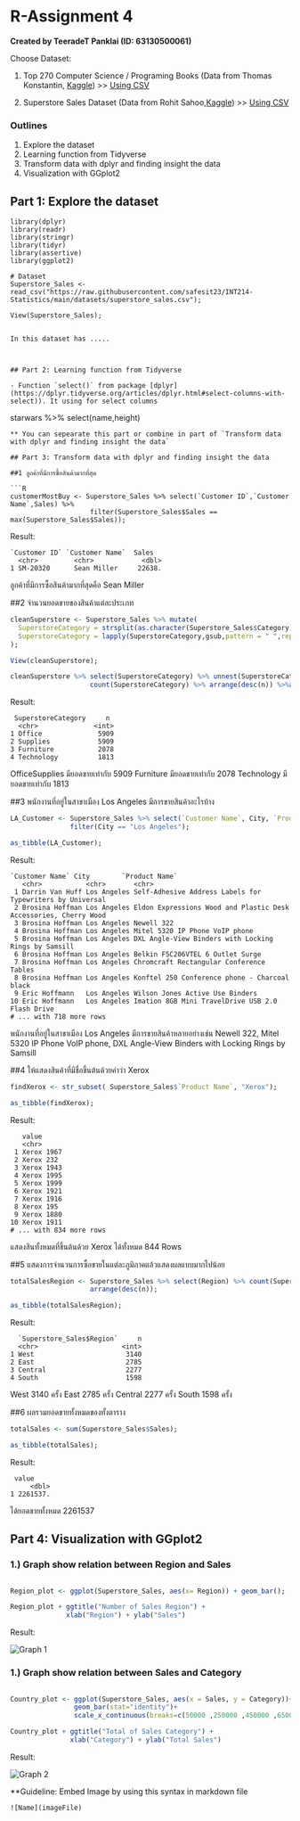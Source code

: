 # R-Assignment 4

**Created by TeeradeT Panklai (ID: 63130500061)**

Choose Dataset:
1. Top 270 Computer Science / Programing Books (Data from Thomas Konstantin, [Kaggle](https://www.kaggle.com/thomaskonstantin/top-270-rated-computer-science-programing-books)) >> [Using CSV](https://raw.githubusercontent.com/safesit23/INT214-Statistics/main/datasets/prog_book.csv)

2. Superstore Sales Dataset (Data from Rohit Sahoo,[Kaggle](https://www.kaggle.com/rohitsahoo/sales-forecasting)) >> [Using CSV](https://raw.githubusercontent.com/safesit23/INT214-Statistics/main/datasets/superstore_sales.csv)


### Outlines
1. Explore the dataset
2. Learning function from Tidyverse
3. Transform data with dplyr and finding insight the data
4. Visualization with GGplot2

## Part 1: Explore the dataset

```
library(dplyr)
library(readr)
library(stringr)
library(tidyr)
library(assertive)
library(ggplot2)

# Dataset
Superstore_Sales <- read_csv("https://raw.githubusercontent.com/safesit23/INT214-Statistics/main/datasets/superstore_sales.csv");

View(Superstore_Sales);


In this dataset has .....



## Part 2: Learning function from Tidyverse

- Function `select()` from package [dplyr](https://dplyr.tidyverse.org/articles/dplyr.html#select-columns-with-select)). It using for select columns

```
starwars %>% select(name,height)
```
** You can sepearate this part or combine in part of `Transform data with dplyr and finding insight the data`

## Part 3: Transform data with dplyr and finding insight the data

##1 ลูกค้าที่มีการซื้อสินค้ามากที่สุด

```R
customerMostBuy <- Superstore_Sales %>% select(`Customer ID`,`Customer Name`,Sales) %>% 
                    filter(Superstore_Sales$Sales == max(Superstore_Sales$Sales));
```

Result:

```
`Customer ID` `Customer Name`  Sales
  <chr>         <chr>            <dbl>
1 SM-20320      Sean Miller     22638.
```
ลูกค้าที่มีการซื้อสินค้ามากที่สุดคือ Sean Miller

##2 จำนวนยอดขายของสินค้าแต่ละประเภท

```R
cleanSuperstore <- Superstore_Sales %>% mutate(
  SuperstoreCategory = strsplit(as.character(Superstore_Sales$Category)," "),
  SuperstoreCategory = lapply(SuperstoreCategory,gsub,pattern = " ",replacement= "")
);

View(cleanSuperstore);

cleanSuperstore %>% select(SuperstoreCategory) %>% unnest(SuperstoreCategory)%>%
                    count(SuperstoreCategory) %>% arrange(desc(n)) %>%as_tibble();

```

Result:

```
 SuperstoreCategory     n
  <chr>              <int>
1 Office              5909
2 Supplies            5909
3 Furniture           2078
4 Technology          1813
```
OfficeSupplies มียอดขายเท่ากับ 5909
Furniture มียอดขายเท่ากับ 2078
Technology มียอดขายเท่ากับ 1813

##3 พนักงานที่อยู่ในสาขาเมือง Los Angeles มีการขายสินค้าอะไรบ้าง

```R
LA_Customer <- Superstore_Sales %>% select(`Customer Name`, City, `Product Name`) %>% 
               filter(City == "Los Angeles");

as_tibble(LA_Customer);
```

Result:

```
`Customer Name` City        `Product Name`                                                  
   <chr>           <chr>       <chr>                                                           
 1 Darrin Van Huff Los Angeles Self-Adhesive Address Labels for Typewriters by Universal       
 2 Brosina Hoffman Los Angeles Eldon Expressions Wood and Plastic Desk Accessories, Cherry Wood
 3 Brosina Hoffman Los Angeles Newell 322                                                      
 4 Brosina Hoffman Los Angeles Mitel 5320 IP Phone VoIP phone                                  
 5 Brosina Hoffman Los Angeles DXL Angle-View Binders with Locking Rings by Samsill            
 6 Brosina Hoffman Los Angeles Belkin F5C206VTEL 6 Outlet Surge                                
 7 Brosina Hoffman Los Angeles Chromcraft Rectangular Conference Tables                        
 8 Brosina Hoffman Los Angeles Konftel 250 Conference phone - Charcoal black                   
 9 Eric Hoffmann   Los Angeles Wilson Jones Active Use Binders                                 
10 Eric Hoffmann   Los Angeles Imation 8GB Mini TravelDrive USB 2.0 Flash Drive                
# ... with 718 more rows
```
พนักงานที่อยู่ในสาขาเมือง Los Angeles มีการขายสินค้าหลายอย่างเช่น  Newell 322, Mitel 5320 IP Phone VoIP phone, DXL Angle-View Binders with Locking Rings by Samsill  

##4 ให้แสดงสินค้าที่มีชื่อขึ้นต้นด้วยคำว่า Xerox 

```R
findXerox <- str_subset( Superstore_Sales$`Product Name`, "Xerox");

as_tibble(findXerox);
```

Result:

```
   value     
   <chr>     
 1 Xerox 1967
 2 Xerox 232 
 3 Xerox 1943
 4 Xerox 1995
 5 Xerox 1999
 6 Xerox 1921
 7 Xerox 1916
 8 Xerox 195 
 9 Xerox 1880
10 Xerox 1911
# ... with 834 more rows
```
แสดงสินทั้งหมดที่ขึ้นต้นด้วย Xerox ได้ทั้งหมด 844 Rows

##5 แสดงการจำนวนการซื้อขายในแต่ละภูมิภาคแล้วแสดงผลแบบมากไปน้อย

```R
totalSalesRegion <- Superstore_Sales %>% select(Region) %>% count(Superstore_Sales$Region) %>% 
                    arrange(desc(n));

as_tibble(totalSalesRegion);
```

Result:

```
  `Superstore_Sales$Region`     n
  <chr>                     <int>
1 West                       3140
2 East                       2785
3 Central                    2277
4 South                      1598
```
West 3140 ครั้ง
East 2785 ครั้ง
Central 2277 ครั้ง
South 1598 ครั้ง

##6 ผลรวมยอดขายทั้งหมดของทั้งตาราง

```R
totalSales <- sum(Superstore_Sales$Sales);

as_tibble(totalSales);
```

Result:

```
 value
     <dbl>
1 2261537.
```
ได้ยอดขายทั้งหมด 2261537 

## Part 4: Visualization with GGplot2
### 1.) Graph show relation between Region and Sales
```R

Region_plot <- ggplot(Superstore_Sales, aes(x= Region)) + geom_bar(); 

Region_plot + ggtitle("Number of Sales Region") +
              xlab("Region") + ylab("Sales")
```
Result:

![Graph 1](RegionPlot.png)

### 1.) Graph show relation between Sales and Category
```R

Country_plot <- ggplot(Superstore_Sales, aes(x = Sales, y = Category))+
                geom_bar(stat="identity")+
                scale_x_continuous(breaks=c(50000 ,250000 ,450000 ,650000 ,850000))

Country_plot + ggtitle("Total of Sales Category") +
               xlab("Category") + ylab("Total Sales")
```
Result:

![Graph 2](CountryPlot.png)


**Guideline:
Embed Image by using this syntax in markdown file
````
![Name](imageFile)
````

